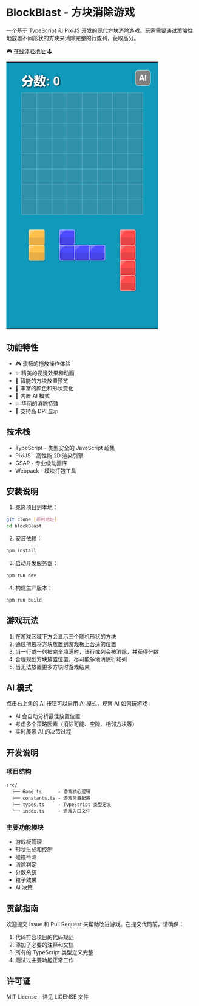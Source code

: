 # BlockBlast - 方块消除游戏

一个基于 TypeScript 和 PixiJS 开发的现代方块消除游戏。玩家需要通过策略性地放置不同形状的方块来消除完整的行或列，获取高分。

🎮 [在线体验地址](https://aerse.github.io/seed-block-blast/) 🕹️

![游戏截图](src/assets/screenShot.png)

## 功能特性

- 🎮 流畅的拖放操作体验
- ✨ 精美的视觉效果和动画
- 🎯 智能的方块放置预览
- 🌈 丰富的颜色和形状变化
- 🤖 内置 AI 模式
- 💥 华丽的消除特效
- 📱 支持高 DPI 显示

## 技术栈

- TypeScript - 类型安全的 JavaScript 超集
- PixiJS - 高性能 2D 渲染引擎
- GSAP - 专业级动画库
- Webpack - 模块打包工具

## 安装说明

1. 克隆项目到本地：
```bash
git clone [项目地址]
cd blockBlast
```

2. 安装依赖：
```bash
npm install
```

3. 启动开发服务器：
```bash
npm run dev
```

4. 构建生产版本：
```bash
npm run build
```

## 游戏玩法

1. 在游戏区域下方会显示三个随机形状的方块
2. 通过拖拽将方块放置到游戏板上合适的位置
3. 当一行或一列被完全填满时，该行或列会被消除，并获得分数
4. 合理规划方块放置位置，尽可能多地消除行和列
5. 当无法放置更多方块时游戏结束

## AI 模式

点击右上角的 AI 按钮可以启用 AI 模式，观察 AI 如何玩游戏：
- AI 会自动分析最佳放置位置
- 考虑多个策略因素（消除可能、空隙、相邻方块等）
- 实时展示 AI 的决策过程

## 开发说明

### 项目结构
```
src/
  ├── Game.ts      - 游戏核心逻辑
  ├── constants.ts - 游戏常量配置
  ├── types.ts     - TypeScript 类型定义
  └── index.ts     - 游戏入口文件
```

### 主要功能模块

- 游戏板管理
- 形状生成和控制
- 碰撞检测
- 消除判定
- 分数系统
- 粒子效果
- AI 决策

## 贡献指南

欢迎提交 Issue 和 Pull Request 来帮助改进游戏。在提交代码前，请确保：

1. 代码符合项目的代码规范
2. 添加了必要的注释和文档
3. 所有的 TypeScript 类型定义完整
4. 测试过主要功能正常工作

## 许可证

MIT License - 详见 LICENSE 文件 